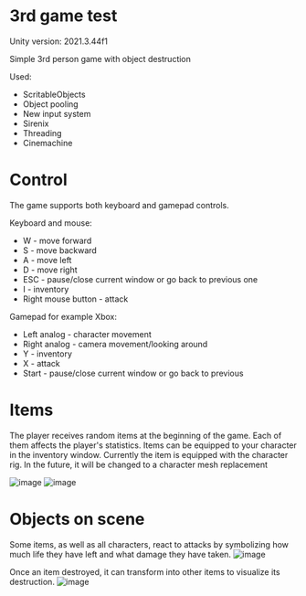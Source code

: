 # 3rd game test
Unity version: 2021.3.44f1

Simple 3rd person game with object destruction

Used:
 - ScritableObjects
 - Object pooling
 - New input system
 - Sirenix
 - Threading
 - Cinemachine

# Control
The game supports both keyboard and gamepad controls.

Keyboard and mouse:
- W - move forward
- S - move backward
- A - move left
- D - move right
- ESC - pause/close current window or go back to previous one
- I - inventory
- Right mouse button - attack

Gamepad for example Xbox:
- Left analog - character movement
- Right analog - camera movement/looking around
- Y - inventory
- X - attack
- Start - pause/close current window or go back to previous

# Items
The player receives random items at the beginning of the game. Each of them affects the player's statistics. Items can be equipped to your character in the inventory window.
Currently the item is equipped with the character rig. In the future, it will be changed to a character mesh replacement

![image](https://github.com/user-attachments/assets/e67791f1-f2c3-4b29-91d9-bbeb614719ec)
![image](https://github.com/user-attachments/assets/8723b9bc-bcb8-4bba-9f6c-7caa0db6dfc9)

# Objects on scene
Some items, as well as all characters, react to attacks by symbolizing how much life they have left and what damage they have taken.
![image](https://github.com/user-attachments/assets/735be4ef-57ce-41c5-b06e-d2ff56d05328)

Once an item destroyed, it can transform into other items to visualize its destruction.
![image](https://github.com/user-attachments/assets/d1717c76-ce31-46ec-8be4-60f95d425ffb)




